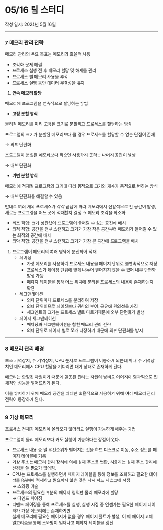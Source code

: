 # 05/16 팀 스터디

작성 일시: 2024년 5월 16일

---

### 7 메모리 관리 전략

메모리 관리의 주요 목표는 메모리의 효율적 사용

- 조각화 문제 해결
- 프로세스 실행 전 후 메모리 할당 및 해제를 관리
- 프로세스 별 메모리 사용을 추적
- 프로세스 실행 동안 데이터 무결성을 유지

1. **연속 메모리 할당**

메모리에 프로그램을 연속적으로 할당하는 방법

- **고정 분할 방식**

물리적 메모리를 미리 고정된 크기로 분할하고 프로세스를 할당하는 방식

프로그램의 크기가 분할된 메모리보다 클 경우 프로세스를 할당할 수 없는 단점이 존재

→ 외부 단편화

프로그램이 분할된 메모리보다 작으면 사용하지 못하는 나머지 공간이 발생

→ 내부 단편화

- **가변 분할 방식**

메모리에 적재될 프로그램의 크기에 따라 동적으로 크기와 개수가 동적으로 변하는 방식

→ 내부 단편화를 해결할 수 있음

반대로 여러 개의 프로세스가 각각 끝남에 따라 메모리에서 산발적으로 빈 공간이 발생, 새로운 프로그램을 어느 곳에 적재할지 결정 → 메모리 조각을 최소화

- 최초 적합: 크기 상관없이 프로그램이 들어갈 수 있는 공간에 배치
- 최적 적합: 공간을 전부 스캔하고 크기가 가장 작은 공간부터 메모리가 들어갈 수 있는 최적의 공간에 배치
- 최악 적합: 공간을 전부 스캔하고 크기가 가장 큰 공간에 프로그램을 배치

1. 프로그램이 메모리의 여러 영역에 분산되어 적재
    - 페이징
        - 가상 메모리를 사용하여 프로세스 내용을 페이지 단위로 불연속적으로 저장
        - 프로세스가 페이징 단위에 맞게 나누어 떨어지지 않을 수 있어 내부 단편화 발생 가능
        - 페이지 테이블을 통해 어느 위치에 분리된 프로세스의 내용이 존재하는지 확인
    - 세그맨테이션
        - 의미 단위마다 프로세스를 분리하여 저장
        - 의미 단위이므로 페이징보다 권한의 부여, 공유에 편의성을 가짐
        - 세그멘트의 크기는 프로세스 별로 다르기때문에 외부 단편화가 발생
    - 페이지 세그맨테이션
        - 페이징과 세그맨테이션을 합친 메모리 관리 전략
        - 의미 단위로 페이지 별로 쪼개 저장하기 때문에 외부 단편화를 방지

---

### 8 메모리 관리 배경

보조 기억장치, 주 기억장치, CPU 순서로 프로그램이 이동하게 되는데 이때 주 기억장치인 메모리에서 CPU 할당을 기다리면 대기 상태로 존재하게 된다.

메모리는 한정된 자원이기 때문에 잘못된 관리는 자원의 낭비로 이어지며 결과적으로 전체적인 성능을 떨어뜨리게 된다.

이를 방지하기 위해 메모리 공간을 최대한 효율적으로 사용하기 위해 여러 메모리 관리 전략이 등장하게 된다.

---

### 9 가상 메모리

프로세스 전체가 메모리에 올라오지 않더라도 실행이 가능하게 해주는 기법

프로그램이 물리 메모리보다 커도 실행이 가능하다는 장점이 있다.

- 프로세스 내용 중 덜 우선순위가 떨어지는 것을 하드 디스크로 이동, 주소 정보를 페이지 테이블에 기록
- 가상 주소는 메모리 관리 장치에 의해 실제 주소로 변환, 사용자는 실제 주소 관리에 신경을 쓸 필요가 없어짐.
- CPU는 프로세스를 실행하면서 페이지 테이블을 통해 정보를 조회하고 필요한 데이터를 RAM에 적재하고 필요하지 않은 것은 다시 하드 디스크에 저장</br>→ 스와핑 기술 
- 프로세스의 필요한 부분의 페이지 영역만 물리 메모리에 할당 </br> → 디멘드 페이징
- 디멘드 페이징을 통해 프로세스를 실행, 실행 시점 중 언젠가는 필요한 페이지 데이터가 가상 메모리에는 존재하지만</br>실제 메모리에 필요한 페이지가 없을 경우 페이지 폴트가 발생, 이 때 페이지 교체 알고리즘을 통해 스와핑이 일어나고 페이지 테이블을 갱신 
